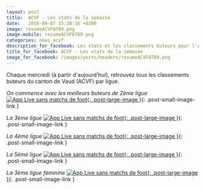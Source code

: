 ```yaml
---
layout: post
title:  ACVF - Les stats de la semaine
date:   2016-09-07 15:30:16 +0200
image: resumeACVF0709.png
image-mobile: resumeACVF0709.png
categories: news acvf
description_for_facebook: Les stats et les classements buteurs pour l'ACVF
title_for_facebook: ACVF - Les stats de la semaine
image_for_facebook: /images/posts/headers/resumeACVF0709.png
---
```

Chaque mercredi (à partir d'aujourd'hui), retrouvez tous les classements buteurs du canton de Vaud (ACVF) par ligue.

_On commence avec les meilleurs buteurs de 2ème ligue_
[![App Live sans matchs de foot]({{site.url}}/images/posts/rankings/resumeACVF20709.png){: .post-large-image }]({{site.url}}/images/posts/rankings/resumeACVF20709.png){: .post-small-image-link }

_La 3ème ligue_
[![App Live sans matchs de foot]({{site.url}}/images/posts/rankings/resumeACVF30709.png){: .post-large-image }]({{site.url}}/images/posts/rankings/resumeACVF30709.png){: .post-small-image-link }

_La 4ème ligue_
[![App Live sans matchs de foot]({{site.url}}/images/posts/rankings/resumeACVF40709.png){: .post-large-image }]({{site.url}}/images/posts/rankings/resumeACVF40709.png){: .post-small-image-link }

_La 5ème ligue_
[![App Live sans matchs de foot]({{site.url}}/images/posts/rankings/resumeACVF50709.png){: .post-large-image }]({{site.url}}/images/posts/rankings/resumeACVF50709.png){: .post-small-image-link }

_La 3ème ligue féminine_
[![App Live sans matchs de foot]({{site.url}}/images/posts/rankings/resumeACVF300709.png){: .post-large-image }]({{site.url}}/images/posts/rankings/resumeACVF300709.png){: .post-small-image-link } 